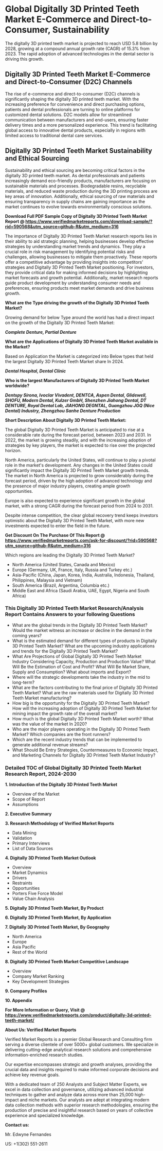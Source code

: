 <h1>Global Digitally 3D Printed Teeth Market E-Commerce and Direct-to-Consumer, Sustainability</h1><p class=""><p>The digitally 3D printed teeth market is projected to reach USD 5.8 billion by 2028, growing at a compound annual growth rate (CAGR) of 15.3% from 2023. The rapid adoption of advanced technologies in the dental sector is driving this growth.</p><h2>Digitally 3D Printed Teeth Market E-Commerce and Direct-to-Consumer (D2C) Channels</h2><p>The rise of e-commerce and direct-to-consumer (D2C) channels is significantly shaping the digitally 3D printed teeth market. With the increasing preference for convenience and direct purchasing options, patients and dental professionals are turning to online platforms for customized dental solutions. D2C models allow for streamlined communication between manufacturers and end-users, ensuring faster delivery times and a more personalized experience. This trend is facilitating global access to innovative dental products, especially in regions with limited access to traditional dental care services.</p><h2>Digitally 3D Printed Teeth Market Sustainability and Ethical Sourcing</h2><p>Sustainability and ethical sourcing are becoming critical factors in the digitally 3D printed teeth market. As dental professionals and patients increasingly demand eco-friendly products, manufacturers are focusing on sustainable materials and processes. Biodegradable resins, recyclable materials, and reduced waste production during the 3D printing process are key areas of innovation. Additionally, ethical sourcing of raw materials and ensuring transparency in supply chains are gaining importance as the market continues to evolve towards environmentally conscious solutions.</p></p><p class=""><strong>Download Full PDF Sample Copy of Digitally 3D Printed Teeth Market Report @ <a href="https://www.verifiedmarketreports.com/download-sample/?rid=590568&utm_source=github-R&utm_medium=316" target="_blank">https://www.verifiedmarketreports.com/download-sample/?rid=590568&utm_source=github-R&utm_medium=316</a></strong></p><p>The importance of&nbsp;Digitally 3D Printed Teeth Market research reports lies in their ability to aid strategic planning, helping businesses develop effective strategies by understanding market trends and dynamics. They play a crucial role in risk management by identifying potential risks and challenges, allowing businesses to mitigate them proactively. These reports offer a competitive advantage by providing insights into competitors' strategies and Digitally 3D Printed Teeth Market positioning. For investors, they provide critical data for making informed decisions by highlighting market forecasts and growth potential. Additionally, market research reports guide product development by understanding consumer needs and preferences, ensuring products meet market demands and drive business growth.</p><p><strong>What are the&nbsp;Type driving the growth of the Digitally 3D Printed Teeth Market?</strong></p><p id="" class="">Growing demand for below Type around the world has had a direct impact on the growth of the Digitally 3D Printed Teeth Market:</p><p class=""><em><strong>Complete Denture, Partial Denture</strong></em></p><p class=""><strong>What are the&nbsp;Applications&nbsp;of Digitally 3D Printed Teeth Market available in the Market?</strong></p><p id="" class="">Based on Application the Market is categorized into Below types that held the largest Digitally 3D Printed Teeth Market share In 2024.</p><p class=""><em><strong>Dental Hospital, Dental Clinic</strong></em></p><p class=""><strong>Who is the largest Manufacturers of Digitally 3D Printed Teeth Market worldwide?</strong></p><p><em><strong>Dentspy Sirona, Ivoclar Vivadent, DENTCA, Aspen Dental, Glidewell, SHOFU, Modern Dental, Kulzer GmbH, Shenzhen Jiahong Dental, DT DENTURE, Royal Dental Lab, JIAHONG DEGNTAL, Guangzhou JGQ (Nice Dental) Industry, Zhengzhou Sanhe Denture Production</strong></em></p><p id="" class=""><strong>Short Description About Digitally 3D Printed Teeth Market:</strong></p><p>The global Digitally 3D Printed Teeth Market is anticipated to rise at a considerable rate during the forecast period, between 2023 and 2031. In 2022, the market is growing steadily, and with the increasing adoption of strategies by key players, the market is expected to rise over the projected horizon.</p><p>North America, particularly the United States, will continue to play a pivotal role in the market's development. Any changes in the United States could significantly impact the Digitally 3D Printed Teeth Market growth trends. The market in North America is projected to grow considerably during the forecast period, driven by the high adoption of advanced technology and the presence of major industry players, creating ample growth opportunities.</p><p>Europe is also expected to experience significant growth in the global market, with a strong CAGR during the forecast period from 2024 to 2031.</p><p>Despite intense competition, the clear global recovery trend keeps investors optimistic about the Digitally 3D Printed Teeth Market, with more new investments expected to enter the field in the future.</p><p id="" class=""><strong>Get Discount On The Purchase Of This Report @ <a href="https://www.verifiedmarketreports.com/ask-for-discount/?rid=590568?utm_source=github-R&utm_medium=316" target="_blank">https://www.verifiedmarketreports.com/ask-for-discount/?rid=590568?utm_source=github-R&utm_medium=316</a></strong></p><p class="">Which regions are leading the Digitally 3D Printed Teeth Market?</p><ul><li>North America (United States, Canada and Mexico)</li><li>Europe (Germany, UK, France, Italy, Russia and Turkey etc.)</li><li>Asia-Pacific (China, Japan, Korea, India, Australia, Indonesia, Thailand, Philippines, Malaysia and Vietnam)</li><li>South America (Brazil, Argentina, Columbia etc.)</li><li>Middle East and Africa (Saudi Arabia, UAE, Egypt, Nigeria and South Africa)</li></ul><h3 id="" class="">This Digitally 3D Printed Teeth Market Research/Analysis Report Contains Answers to your following Questions</h3><ul><li>What are the global trends in the Digitally 3D Printed Teeth Market? Would the market witness an increase or decline in the demand in the coming years?</li><li>What is the estimated demand for different types of products in Digitally 3D Printed Teeth Market? What are the upcoming industry applications and trends for the Digitally 3D Printed Teeth Market?</li><li>What Are Projections of Global Digitally 3D Printed Teeth Market Industry Considering Capacity, Production and Production Value? What Will Be the Estimation of Cost and Profit? What Will Be Market Share, Supply and Consumption? What about imports and Export?</li><li>Where will the strategic developments take the industry in the mid to long-term?</li><li>What are the factors contributing to the final price of Digitally 3D Printed Teeth Market? What are the raw materials used for Digitally 3D Printed Teeth Market manufacturing?</li><li>How big is the opportunity for the Digitally 3D Printed Teeth Market? How will the increasing adoption of Digitally 3D Printed Teeth Market for mining impact the growth rate of the overall market?</li><li>How much is the global Digitally 3D Printed Teeth Market worth? What was the value of the market In 2020?</li><li>Who are the major players operating in the Digitally 3D Printed Teeth Market? Which companies are the front runners?</li><li>Which are the recent industry trends that can be implemented to generate additional revenue streams?</li><li>What Should Be Entry Strategies, Countermeasures to Economic Impact, and Marketing Channels for Digitally 3D Printed Teeth Market Industry?</li></ul><h3 id="" class="">Detailed TOC of Global Digitally 3D Printed Teeth Market Research Report, 2024-2030</h3><p id="" class=""><strong>1. Introduction of the Digitally 3D Printed Teeth Market</strong></p><ul><li>Overview of the Market</li><li>Scope of Report</li><li>Assumptions</li></ul><p id="" class=""><strong>2. Executive Summary</strong></p><p id="" class=""><strong>3. Research Methodology of Verified Market Reports</strong></p><ul><li>Data Mining</li><li>Validation</li><li>Primary Interviews</li><li>List of Data Sources</li></ul><p id="" class=""><strong>4. Digitally 3D Printed Teeth Market Outlook</strong></p><ul><li>Overview</li><li>Market Dynamics</li><li>Drivers</li><li>Restraints</li><li>Opportunities</li><li>Porters Five Force Model</li><li>Value Chain Analysis</li></ul><p id="" class=""><strong>5. Digitally 3D Printed Teeth Market, By Product</strong></p><p id="" class=""><strong>6. Digitally 3D Printed Teeth Market, By Application</strong></p><p id="" class=""><strong>7. Digitally 3D Printed Teeth Market, By Geography</strong></p><ul><li>North America</li><li>Europe</li><li>Asia Pacific</li><li>Rest of the World</li></ul><p id="" class=""><strong>8. Digitally 3D Printed Teeth Market Competitive Landscape</strong></p><ul><li>Overview</li><li>Company Market Ranking</li><li>Key Development Strategies</li></ul><p id="" class=""><strong>9. Company Profiles</strong></p><p id="" class=""><strong>10. Appendix</strong></p><p id="" class=""><strong>For More Information or Query, Visit @ <a href="https://www.verifiedmarketreports.com/product/digitally-3d-printed-teeth-market/" target="_blank">https://www.verifiedmarketreports.com/product/digitally-3d-printed-teeth-market/</a></strong></p><p id="" class=""><strong>About Us: Verified Market Reports</strong></p><p id="" class="">Verified Market Reports is a premier Global Research and Consulting firm serving a diverse clientele of over 5000+ global customers. We specialize in delivering cutting-edge analytical research solutions and comprehensive information-enriched research studies.</p><p id="" class="">Our expertise encompasses strategic and growth analyses, providing the crucial data and insights required to make informed corporate decisions and achieve key revenue goals.</p><p id="" class="">With a dedicated team of 250 Analysts and Subject Matter Experts, we excel in data collection and governance, utilizing advanced industrial techniques to gather and analyze data across more than 25,000 high-impact and niche markets. Our analysts are adept at integrating modern data collection methods with superior research methodologies, ensuring the production of precise and insightful research based on years of collective experience and specialized knowledge.</p><p id="" class=""><strong>Contact us:</strong></p><p id="" class="">Mr. Edwyne Fernandes</p><p id="" class="">US: +1(302) 551-2611</p>